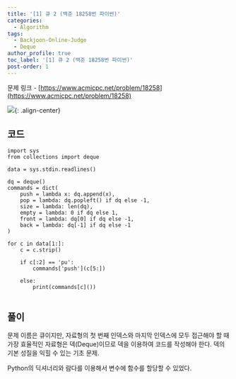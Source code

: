 ```yaml
---
title: '[1] 큐 2 (백준 18258번 파이썬)'
categories:
  - Algorithm
tags:
  - Backjoon-Online-Judge
  - Deque
author_profile: true
toc_label: '[1] 큐 2 (백준 18258번 파이썬)'
post-order: 1
---
```

문제 링크 - [https://www.acmicpc.net/problem/18258](https://www.acmicpc.net/problem/18258)

![](https://drive.google.com/uc?export=view&id=129hGBAmrsPMximygan0LlYz6k76ac4mb){: .align-center}

## 코드
```python::lineons
import sys
from collections import deque

data = sys.stdin.readlines()

dq = deque()
commands = dict(
    push = lambda x: dq.append(x),
    pop = lambda: dq.popleft() if dq else -1,
    size = lambda: len(dq),
    empty = lambda: 0 if dq else 1,
    front = lambda: dq[0] if dq else -1,
    back = lambda: dq[-1] if dq else -1
)

for c in data[1:]:
    c = c.strip()
    
    if c[:2] == 'pu':
        commands['push'](c[5:])
        
    else:
        print(commands[c]())
        
```

## 풀이
문제 이름은 큐이지만, 자료형의 첫 번째 인덱스와 마지막 인덱스에 모두 접근해야 할 때 가장 효율적인 자료형은 덱(Deque)이므로 덱을 이용하여 코드를 작성해야 한다. 덱의 기본 성질을 익힐 수 있는 기초 문제.

Python의 딕셔너리와 람다를 이용해서 변수에 함수를 할당할 수 있었다.
